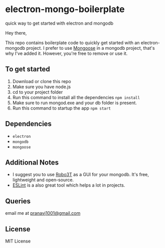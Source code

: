 # electron-mongo-boilerplate
quick way to get started with electron and mongodb

Hey there,

This repo contains boilerplate code to quickly get started with an electron-mongodb project. I prefer to use [Mongoose](http://mongoosejs.com/) in a mongodb project, that's why I've added it. However, you're free to remove or use it.

## To get started

1. Download or clone this repo
2. Make sure you have node.js
3. cd to your project folder
4. Run this command to install all the dependencies ```npm install```
5. Make sure to run mongod.exe and your db folder is present. 
6. Run this command to startup the app ```npm start```

## Dependencies

* ```electron```
* ```mongodb```
* ```mongoose```

## Additional Notes

 * I suggest you to use [Robo3T](https://robomongo.org/) as a GUI for your mongodb. It's free, lightweight and open-source.
 * [ESLint](https://eslint.org/) is a also great tool which helps a lot in projects.
 
## Queries

email me at pranavj1001@gmail.com

## License

MIT License
